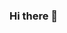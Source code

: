 ### Hi there 👋

<!--
**eryue0220/eryue0220** is a ✨ _special_ ✨ repository because its `README.md` (this file) appears on your GitHub profile.

Here are some ideas to get you started:

- 🔭 I’m currently working on ...
- 🌱 I’m currently learning ...
- 👯 I’m looking to collaborate on ...
- 🤔 I’m looking for help with ...
- 💬 Ask me about ...
- 📫 How to reach me: ...
- 😄 Pronouns: ...
- ⚡ Fun fact: ...
-->

<!-- 
![eryue0220's Github stats](https://github-readme-stats.vercel.app/api?username=eryue0220&count_private=true&show_icons=true&theme=dracula)
-->
